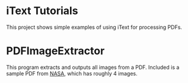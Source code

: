 # iText Tutorials

This project shows simple examples of using iText for processing PDFs.

# PDFImageExtractor 

This program extracts and outputs all images from a PDF. Included is a sample
PDF from [NASA](http://www.nasa.gov/pdf/354470main_aresIX_fs_may09.pdf), which has roughly 4 images.

